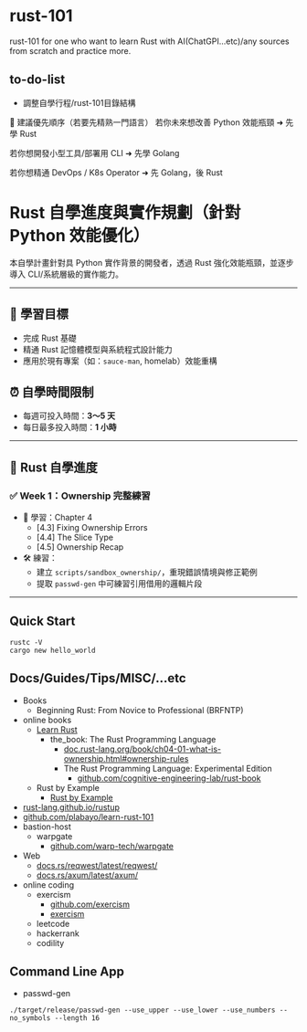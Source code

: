 # rust-101
rust-101 for one who want to learn Rust with AI(ChatGPI...etc)/any sources from scratch and practice more.

## to-do-list

* 調整自學行程/rust-101目錄結構

🎯 建議優先順序（若要先精熟一門語言）
若你未來想改善 Python 效能瓶頸 ➜ 先學 Rust

若你想開發小型工具/部署用 CLI ➜ 先學 Golang

若你想精通 DevOps / K8s Operator ➜ 先 Golang，後 Rust

# Rust 自學進度與實作規劃（針對 Python 效能優化）

本自學計畫針對具 Python 實作背景的開發者，透過 Rust 強化效能瓶頸，並逐步導入 CLI/系統層級的實作能力。

---

## 🎯 學習目標
- 完成 Rust 基礎
- 精通 Rust 記憶體模型與系統程式設計能力
- 應用於現有專案（如：`sauce-man`, homelab）效能重構

## ⏰ 自學時間限制
- 每週可投入時間：**3～5 天**
- 每日最多投入時間：**1 小時**

---

## 📘 Rust 自學進度

### ✅ Week 1：Ownership 完整練習
- 📖 學習：Chapter 4
  - [4.3] Fixing Ownership Errors
  - [4.4] The Slice Type
  - [4.5] Ownership Recap
- 🛠 練習：
  - 建立 `scripts/sandbox_ownership/`，重現錯誤情境與修正範例
  - 提取 `passwd-gen` 中可練習引用借用的邏輯片段

---

## Quick Start

```shell
rustc -V
cargo new hello_world
```

## Docs/Guides/Tips/MISC/...etc

* Books
  * Beginning Rust: From Novice to Professional (BRFNTP)
* online books  
  * [Learn Rust](https://www.rust-lang.org/learn)
    * the_book: The Rust Programming Language
      * [doc.rust-lang.org/book/ch04-01-what-is-ownership.html#ownership-rules](https://doc.rust-lang.org/book/ch04-01-what-is-ownership.html#ownership-rules)
      * The Rust Programming Language: Experimental Edition
        * [github.com/cognitive-engineering-lab/rust-book](https://github.com/cognitive-engineering-lab/rust-book)
  * Rust by Example
    * [Rust by Example](https://doc.rust-lang.org/rust-by-example/index.html)
* [rust-lang.github.io/rustup](https://rust-lang.github.io/rustup/index.html)
* [github.com/plabayo/learn-rust-101](https://rust-lang.guide/intro/index.html)
* bastion-host
  * warpgate
    * [github.com/warp-tech/warpgate](https://github.com/warp-tech/warpgate)
* Web
  * [docs.rs/reqwest/latest/reqwest/](https://docs.rs/reqwest/latest/reqwest/)
  * [docs.rs/axum/latest/axum/](https://docs.rs/axum/latest/axum/)
* online coding
  * exercism
    * [github.com/exercism](https://github.com/exercism)
    * [exercism](https://exercism.org/)
  * leetcode
  * hackerrank
  * codility  

## Command Line App

* passwd-gen

```
./target/release/passwd-gen --use_upper --use_lower --use_numbers --no_symbols --length 16
```